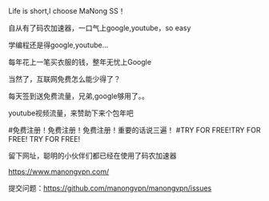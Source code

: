 
Life is short,I choose MaNong SS！

自从有了码农加速器，一口气上google,youtube，so easy

学编程还是得google,youtube...

每年花上一笔买衣服的钱，整年无忧上Google

当然了，互联网免费怎么能少得了？

每天签到送免费流量，兄弟,google够用了。。

youtube视频流量，来赞助下来个包年吧

#免费注册！免费注册！免费注册！重要的话说三遍！
#TRY FOR FREE!TRY FOR FREE! TRY FOR FREE!

留下网址，聪明的小伙伴们都已经在使用了码农加速器

https://www.manongvpn.com/

提交问题：https://github.com/manongvpn/manongvpn/issues
